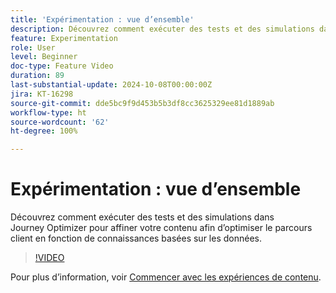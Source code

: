 ```yaml
---
title: 'Expérimentation : vue d’ensemble'
description: Découvrez comment exécuter des tests et des simulations dans Journey Optimizer pour affiner votre contenu afin d’optimiser le parcours client en fonction de connaissances basées sur les données.
feature: Experimentation
role: User
level: Beginner
doc-type: Feature Video
duration: 89
last-substantial-update: 2024-10-08T00:00:00Z
jira: KT-16298
source-git-commit: dde5bc9f9d453b5b3df8cc3625329ee81d1889ab
workflow-type: ht
source-wordcount: '62'
ht-degree: 100%

---
```



# Expérimentation : vue d’ensemble

Découvrez comment exécuter des tests et des simulations dans Journey Optimizer pour affiner votre contenu afin d’optimiser le parcours client en fonction de connaissances basées sur les données.

>[!VIDEO](https://video.tv.adobe.com/v/3434963/?learn=on)

Pour plus d’information, voir [Commencer avec les expériences de contenu](https://experienceleague.adobe.com/fr/docs/journey-optimizer/using/content-management/content-experiment/get-started-experiment).

